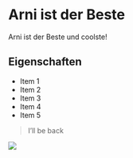 # Arni ist der Beste

Arni ist der Beste und coolste!

## Eigenschaften

* Item 1
* Item 2
* Item 3
* Item 4
* Item 5

> I’ll be back

<img src="https://upload.wikimedia.org/wikipedia/commons/thumb/0/05/Arnold_Schwarzenegger_1974.jpg/412px-Arnold_Schwarzenegger_1974.jpg"/>
